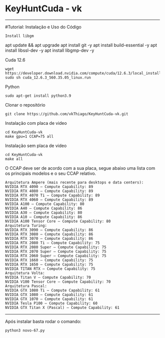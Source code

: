 # KeyHuntCuda - vk

--------------------------------------------------------------------------------------------------------------------




#Tutorial: Instalação e Uso do Código


````
Install libgm
````
apt update && apt upgrade
apt install git -y
apt install build-essential -y
apt install libssl-dev -y
apt install libgmp-dev -y

Cuda 12.6
````
wget https://developer.download.nvidia.com/compute/cuda/12.6.3/local_installers/cuda_12.6.3_560.35.05_linux.run
sudo sh cuda_12.6.3_560.35.05_linux.run

````
Python 
````
sudo apt-get install python3.9
````
Clonar o repositório
````
git clone https://github.com/vkThiago/KeyHuntCuda-vk.git
````

Instalação com placa de video
````
cd KeyHuntCuda-vk
make gpu=1 CCAP=75 all
````
Instalação sem placa de video
````
cd KeyHuntCuda-vk
make all
````
O CCAP deve ser de acordo com a sua placa, segue abaixo uma lista com os principais modelos e o seu CCAP relativo.
````
Arquitetura Ampere (mais recente para desktops e data centers):
NVIDIA RTX 4090 – Compute Capability: 89
NVIDIA RTX 4080 – Compute Capability: 89
NVIDIA RTX 4070 Ti – Compute Capability: 89
NVIDIA RTX 4060 – Compute Capability: 89
NVIDIA A100 – Compute Capability: 80
NVIDIA A40 – Compute Capability: 86
NVIDIA A30 – Compute Capability: 80
NVIDIA A10 – Compute Capability: 86
NVIDIA A100 Tensor Core – Compute Capability: 80
Arquitetura Turing:
NVIDIA RTX 3090 – Compute Capability: 86
NVIDIA RTX 3080 – Compute Capability: 86
NVIDIA RTX 3070 – Compute Capability: 86
NVIDIA RTX 2080 Ti – Compute Capability: 75
NVIDIA RTX 2080 Super – Compute Capability: 75
NVIDIA RTX 2070 Super – Compute Capability: 75
NVIDIA RTX 2060 Super – Compute Capability: 75
NVIDIA RTX 1660 – Compute Capability: 75
NVIDIA RTX 1650 – Compute Capability: 75
NVIDIA TITAN RTX – Compute Capability: 75
Arquitetura Volta:
NVIDIA Titan V – Compute Capability: 70
NVIDIA V100 Tensor Core – Compute Capability: 70
Arquitetura Pascal:
NVIDIA GTX 1080 Ti – Compute Capability: 61
NVIDIA GTX 1080 – Compute Capability: 61
NVIDIA GTX 1070 – Compute Capability: 61
NVIDIA Tesla P100 – Compute Capability: 60
NVIDIA GTX Titan X (Pascal) – Compute Capability: 61
````

----------------------------------------------------------------------------------------------------------------------------------

Após instalar basta rodar o comando:

````
python3 novo-67.py
````
